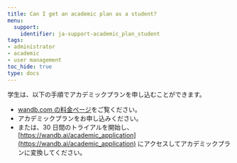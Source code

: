```yaml
---
title: Can I get an academic plan as a student?
menu:
  support:
    identifier: ja-support-academic_plan_student
tags:
- administrator
- academic
- user management
toc_hide: true
type: docs
---
```


学生は、以下の手順でアカデミックプランを申し込むことができます。

- [wandb.com の料金ページ](https://wandb.ai/site/pricing)をご覧ください。
- アカデミックプランをお申し込みください。
- または、30 日間のトライアルを開始し、[https://wandb.ai/academic_application](https://wandb.ai/academic_application) にアクセスしてアカデミックプランに変換してください。
